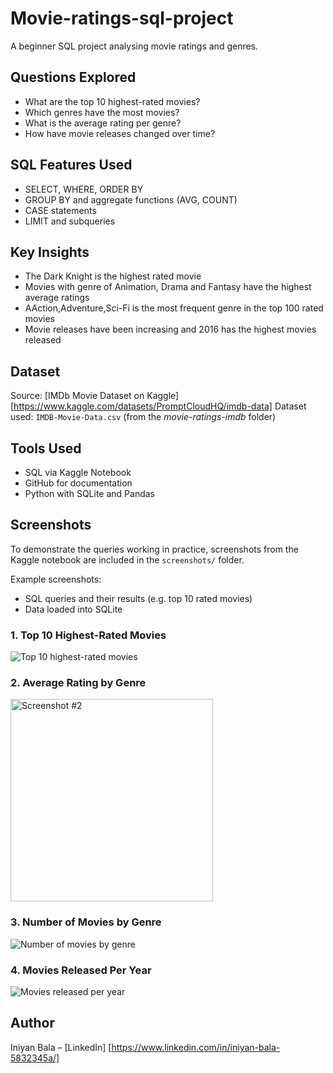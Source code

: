 # Movie-ratings-sql-project
A beginner SQL project analysing movie ratings and genres.

##  Questions Explored

- What are the top 10 highest-rated movies?
- Which genres have the most movies?
- What is the average rating per genre?
- How have movie releases changed over time?

##  SQL Features Used

- SELECT, WHERE, ORDER BY
- GROUP BY and aggregate functions (AVG, COUNT)
- CASE statements
- LIMIT and subqueries

##  Key Insights
- The Dark Knight is the highest rated movie
- Movies with genre of Animation, Drama and Fantasy have the highest average ratings
- AAction,Adventure,Sci-Fi is the most frequent genre in the top 100 rated movies
- Movie releases have been increasing and 2016 has the highest movies released

##  Dataset
Source: [IMDb Movie Dataset on Kaggle][https://www.kaggle.com/datasets/PromptCloudHQ/imdb-data]
Dataset used: `IMDB-Movie-Data.csv` (from the *movie-ratings-imdb* folder)

##  Tools Used

- SQL via Kaggle Notebook 
- GitHub for documentation
- Python with SQLite and Pandas

## Screenshots

To demonstrate the queries working in practice, screenshots from the Kaggle notebook are included in the `screenshots/` folder.

Example screenshots:
- SQL queries and their results (e.g. top 10 rated movies)
- Data loaded into SQLite
 
### 1. Top 10 Highest-Rated Movies
![Top 10 highest-rated movies](https://github.com/user-attachments/assets/7ce87eee-9381-497a-8711-8b0ab3eb2242)

### 2. Average Rating by Genre
<img width="324" alt="Screenshot #2" src="https://github.com/user-attachments/assets/95dda6ec-aa48-48e5-8914-4f7376145676" />

### 3. Number of Movies by Genre
![Number of movies by genre](https://github.com/user-attachments/assets/f31da0f0-152f-4795-89c0-58a58469eed4)

### 4. Movies Released Per Year
![Movies released per year](https://github.com/user-attachments/assets/a4195f3f-fe82-4fef-a6e3-23a52c3b4e6f)



##  Author

Iniyan Bala – [LinkedIn] [https://www.linkedin.com/in/iniyan-bala-5832345a/]

